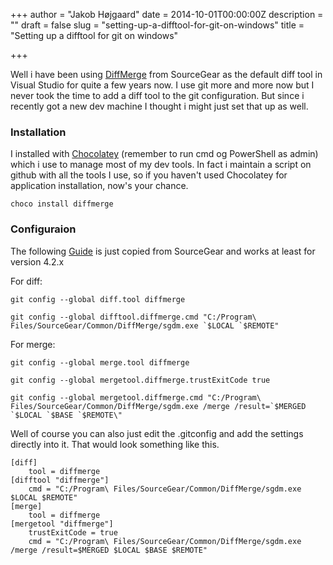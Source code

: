 +++
author = "Jakob Højgaard"
date = 2014-10-01T00:00:00Z
description = ""
draft = false
slug = "setting-up-a-difftool-for-git-on-windows"
title = "Setting up a difftool for git on windows"

+++

Well i have been using [DiffMerge](https://sourcegear.com/diffmerge/) from SourceGear as the default diff tool in Visual Studio for quite a few years now. I use git more and more now but I never took the time to add a diff tool to the git configuration. But since i recently got a new dev machine I thought i might just set that up as well.

### Installation
I installed with [Chocolatey](http://chocolatey.org/) (remember to run cmd og PowerShell as admin) which i use to manage most of my dev tools. In fact i maintain a script on github with all the tools I use, so if you haven't used Chocolatey for application installation, now's your chance. 

`choco install diffmerge`

### Configuraion
The following [Guide](https://sourcegear.com/diffmerge/webhelp/sec__git__windows__msysgit.html) is just copied from SourceGear and works at least for version 4.2.x

For diff:

	git config --global diff.tool diffmerge

	git config --global difftool.diffmerge.cmd "C:/Program\ Files/SourceGear/Common/DiffMerge/sgdm.exe `$LOCAL `$REMOTE"

For merge:
	
    git config --global merge.tool diffmerge

	git config --global mergetool.diffmerge.trustExitCode true

	git config --global mergetool.diffmerge.cmd "C:/Program\ Files/SourceGear/Common/DiffMerge/sgdm.exe /merge /result=`$MERGED `$LOCAL `$BASE `$REMOTE\"
        
Well of course you can also just edit the .gitconfig and add the settings directly into it. That would look something like this.

	[diff]
        tool = diffmerge
	[difftool "diffmerge"]
        cmd = "C:/Program\ Files/SourceGear/Common/DiffMerge/sgdm.exe $LOCAL $REMOTE"
	[merge]
        tool = diffmerge
	[mergetool "diffmerge"]
        trustExitCode = true
        cmd = "C:/Program\ Files/SourceGear/Common/DiffMerge/sgdm.exe /merge /result=$MERGED $LOCAL $BASE $REMOTE"

